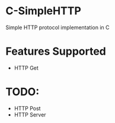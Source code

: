 # C-SimpleHTTP
Simple HTTP protocol implementation in C

# Features Supported
- HTTP Get

# TODO:
- HTTP Post
- HTTP Server
